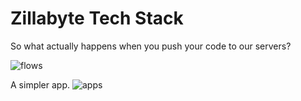 # Zillabyte Tech Stack

So what actually happens when you push your code to our servers?

![flows](/images/Flows.png)




A simpler app.
![apps](/images/SimpleFunctions.png)